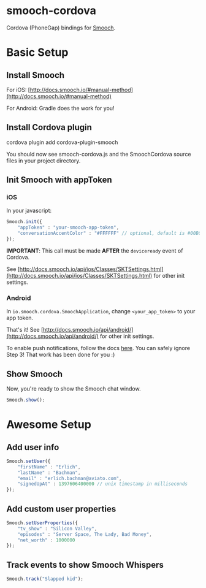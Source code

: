 # smooch-cordova
Cordova (PhoneGap) bindings for [Smooch](https://smooch.io).

# Basic Setup

## Install Smooch

For iOS: [http://docs.smooch.io/#manual-method](http://docs.smooch.io/#manual-method)

For Android: Gradle does the work for you!

## Install Cordova plugin

cordova plugin add cordova-plugin-smooch

You should now see smooch-cordova.js and the SmoochCordova source files in your project directory.

## Init Smooch with appToken

### iOS

In your javascript:

```js
Smooch.init({
  	"appToken" : "your-smooch-app-token",
  	"conversationAccentColor" : "#FFFFFF" // optional, default is #00B0FF
});
```

**IMPORTANT**: This call must be made **AFTER** the `deviceready` event of Cordova.

See [http://docs.smooch.io/api/ios/Classes/SKTSettings.html](http://docs.smooch.io/api/ios/Classes/SKTSettings.html) for other init settings.

### Android

In `io.smooch.cordova.SmoochApplication`, change `<your_app_token>` to your app token.

That's it!
See [http://docs.smooch.io/api/android/](http://docs.smooch.io/api/android/) for other init settings.

To enable push notifications, follow the docs [here](http://docs.smooch.io/android/#configuring-push-notifications).
You can safely ignore Step 3! That work has been done for you :)

## Show Smooch

Now, you're ready to show the Smooch chat window.

```js
Smooch.show();
```

# Awesome Setup

## Add user info

```js
Smooch.setUser({
	"firstName" : "Erlich",
	"lastName" : "Bachman",
	"email" : "erlich.bachman@aviato.com",
	"signedUpAt" : 1397606400000 // unix timestamp in milliseconds
});
```
## Add custom user properties

```js
Smooch.setUserProperties({
	"tv_show" : "Silicon Valley",
	"episodes" : "Server Space, The Lady, Bad Money",
	"net_worth" : 1000000
});
```

## Track events to show Smooch Whispers
```js
Smooch.track("Slapped kid");
```
